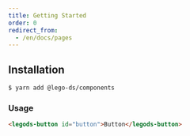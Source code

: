 ```yaml
---
title: Getting Started
order: 0
redirect_from:
  - /en/docs/pages
---
```


## Installation

```bash
$ yarn add @lego-ds/components
```

### Usage


```html
<legods-button id="button">Button</legods-button>
```